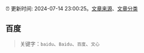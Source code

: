 :alarm_clock: 更新时间: 2024-07-14 23:00:25。[文章来源](/README.md)、[文章分类](/TAGS.md)

## 百度


> 关键字：`baidu`、`Baidu`、`百度`、`文心`



